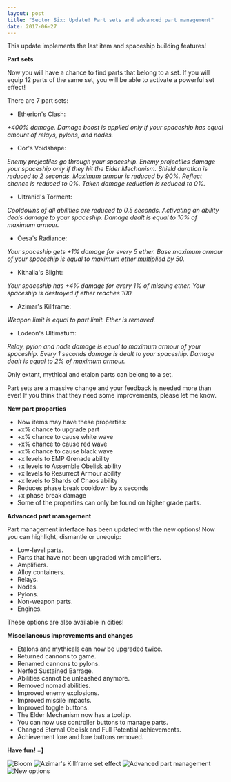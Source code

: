 ```yaml
---
layout: post
title: "Sector Six: Update! Part sets and advanced part management"
date: 2017-06-27
---
```


This update implements the last item and spaceship building features!

**Part sets**

Now you will have a chance to find parts that belong to a set.
If you will equip 12 parts of the same set, you will be able to activate a powerful set effect!

There are 7 part sets:

* Etherion's Clash:

*+400% damage.
Damage boost is applied only if your spaceship has equal amount of relays, pylons, and nodes.*

* Cor's Voidshape:

*Enemy projectiles go through your spaceship.
Enemy projectiles damage your spaceship only if they hit the Elder Mechanism.
Shield duration is reduced to 2 seconds.
Maximum armour is reduced by 90%.
Reflect chance is reduced to 0%.
Taken damage reduction is reduced to 0%.*

* Ultranid's Torment:

*Cooldowns of all abilities are reduced to 0.5 seconds.
Activating an ability deals damage to your spaceship.
Damage dealt is equal to 10% of maximum armour.*

* Oesa's Radiance:

*Your spaceship gets +1% damage for every 5 ether.
Base maximum armour of your spaceship is equal to maximum ether multiplied by 50.*

* Kithalia's Blight:

*Your spaceship has +4% damage for every 1% of missing ether.
Your spaceship is destroyed if ether reaches 100.*

* Azimar's Killframe:

*Weapon limit is equal to part limit.
Ether is removed.*

* Lodeon's Ultimatum:

*Relay, pylon and node damage is equal to maximum armour of your spaceship.
Every 1 seconds damage is dealt to your spaceship.
Damage dealt is equal to 2% of maximum armour.*

Only extant, mythical and etalon parts can belong to a set.

Part sets are a massive change and your feedback is needed more than ever!
If you think that they need some improvements, please let me know.

**New part properties**

* Now items may have these properties:
* +x% chance to upgrade part
* +x% chance to cause white wave
* +x% chance to cause red wave
* +x% chance to cause black wave
* +x levels to EMP Grenade ability
* +x levels to Assemble Obelisk ability
* +x levels to Resurrect Armour ability
* +x levels to Shards of Chaos ability
* Reduces phase break cooldown by x seconds
* +x phase break damage
* Some of the properties can only be found on higher grade parts.

**Advanced part management**

Part management interface has been updated with the new options!
Now you can highlight, dismantle or unequip:

* Low-level parts.
* Parts that have not been upgraded with amplifiers.
* Amplifiers.
* Alloy containers.
* Relays.
* Nodes.
* Pylons.
* Non-weapon parts.
* Engines.

These options are also available in cities!

**Miscellaneous improvements and changes**

* Etalons and mythicals can now be upgraded twice.
* Returned cannons to game.
* Renamed cannons to pylons.
* Nerfed Sustained Barrage.
* Abilities cannot be unleashed anymore.
* Removed nomad abilities.
* Improved enemy explosions.
* Improved missile impacts.
* Improved toggle buttons.
* The Elder Mechanism now has a tooltip.
* You can now use controller buttons to manage parts.
* Changed Eternal Obelisk and Full Potential achievements.
* Achievement lore and lore buttons removed.

**Have fun! =]**

![Bloom](https://github.com/Zuurix/Zuurix.github.io/blob/master/images/0.8.2%20update/Bloom%202017.06.27.png?raw=true)
![Azimar's Killframe set effect](https://github.com/Zuurix/Zuurix.github.io/blob/master/images/0.8.2%20update/Azimar's%20Killframe%202017.06.26.png?raw=true)
![Advanced part management](https://github.com/Zuurix/Zuurix.github.io/blob/master/images/0.8.2%20update/Item%20management%202017.06.26.png?raw=true)
![New options](https://github.com/Zuurix/Zuurix.github.io/blob/master/images/0.8.2%20update/New%20options%202017.06.26.png?raw=true)
